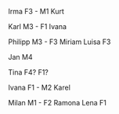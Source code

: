 <!-- TODO image. mermaid.js? -->

Irma F3 - M1 Kurt

Karl M3 - F1 Ivana

Philipp M3 - F3 Miriam
Luisa F3

Jan M4

Tina F4? F1?

Ivana F1 - M2 Karel

Milan M1 - F2 Ramona
Lena F1
